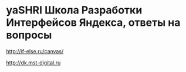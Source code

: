 # yaSHRI Школа Разработки Интерфейсов Яндекса, ответы на вопросы
http://if-else.ru/canvas/



http://dk.mst-digital.ru
